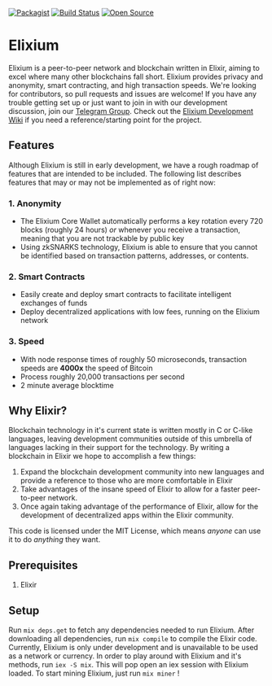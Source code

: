 [![Packagist](https://img.shields.io/badge/license-MIT-blue.svg)]()
[![Build Status](https://travis-ci.org/UltraDark/ultradark_core.svg?branch=master)](https://travis-ci.org/UltraDark/ultradark_core)
[![Open Source](https://camo.githubusercontent.com/4fbc32cb2d4084799ae1d2a27995f5cc1fd17b7f/68747470733a2f2f6261646765732e66726170736f66742e636f6d2f6f732f76322f6f70656e2d736f757263652e706e673f763d313033)]()

# Elixium
Elixium is a peer-to-peer network and blockchain written in Elixir, aiming to excel where many other blockchains fall short. Elixium provides privacy and anonymity, smart contracting, and high transaction speeds. We're looking for contributors, so pull requests and issues are welcome! If you have any trouble getting set up or just want to join in with
our development discussion, join our [Telegram Group](http://tm.me/elixiumnetwork). Check out the [Elixium Development Wiki](https://github.com/ElixiumNetwork/elixium_core/wiki) if
you need a reference/starting point for the project.

## Features
Although Elixium is still in early development, we have a rough roadmap of features that are intended to be included. The following list describes features that may or may not be
implemented as of right now:

### 1. Anonymity
  * The Elixium Core Wallet automatically performs a key rotation every 720 blocks (roughly 24 hours) _or_ whenever you receive a transaction, meaning that you are not trackable by public key
  * Using zkSNARKS technology, Elixium is able to ensure that you cannot be identified based on transaction patterns, addresses, or contents.
### 2. Smart Contracts
  * Easily create and deploy smart contracts to facilitate intelligent exchanges of funds
  * Deploy decentralized applications with low fees, running on the Elixium network
### 3. Speed
  * With node response times of roughly 50 microseconds, transaction speeds are **4000x** the speed of Bitcoin
  * Process roughly 20,000 transactions per second
  * 2 minute average blocktime

## Why Elixir?
Blockchain technology in it's current state is written mostly in C or C-like languages, leaving development communities outside of this umbrella of languages
lacking in their support for the technology. By writing a blockchain in Elixir we hope to accomplish a few things:

1. Expand the blockchain development community into new languages and provide a reference to those who are more comfortable in Elixir
2. Take advantages of the insane speed of Elixir to allow for a faster peer-to-peer network.
3. Once again taking advantage of the performance of Elixir, allow for the development of decentralized apps within the Elixir community.

This code is licensed under the MIT License, which means _anyone_ can use it to do _anything_ they want.

## Prerequisites
1. Elixir

## Setup
Run `mix deps.get` to fetch any dependencies needed to run Elixium. After downloading all dependencies, run `mix compile` to compile the Elixir code. Currently,
Elixium is only under development and is unavailable to be used as a network or currency. In order to play around with Elixium and it's methods, run `iex -S mix`. This
will pop open an iex session with Elixium loaded. To start mining Elixium, just run `mix miner` !

